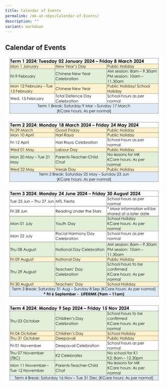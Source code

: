 ```yaml
---
title: Calendar of Events
permalink: /mk-at-nbps/Calendar-of-Events/
description: ""
variant: markdown
---
```

## Calendar of Events
![](/images/MK@NBPS/Slide1.JPG)

![](/images/MK@NBPS/Slide2.JPG)

![](/images/MK@NBPS/Slide3.JPG)
![](/images/MK@NBPS/Slide4.JPG)

![](/images/MK@NBPS/Slide5.JPG)